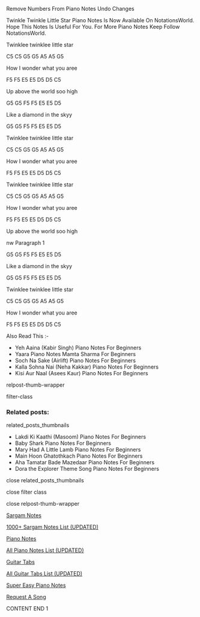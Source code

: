 
Remove Numbers From Piano Notes
Undo Changes

Twinkle Twinkle Little Star Piano Notes Is Now Available On NotationsWorld. Hope This Notes Is Useful For You. For More Piano Notes Keep Follow NotationsWorld.

Twinklee twinklee little star

C5 C5 G5 G5 A5 A5 G5

How I wonder what you aree

F5 F5 E5 E5 D5 D5 C5

Up above the world soo high

G5 G5 F5 F5 E5 E5 D5

Like a diamond in the skyy

G5 G5 F5 F5 E5 E5 D5

Twinklee twinklee little star

C5 C5 G5 G5 A5 A5 G5

How I wonder what you aree

F5 F5 E5 E5 D5 D5 C5

Twinklee twinklee little star

C5 C5 G5 G5 A5 A5 G5

How I wonder what you aree

F5 F5 E5 E5 D5 D5 C5

Up above the world soo high

nw Paragraph 1

G5 G5 F5 F5 E5 E5 D5

Like a diamond in the skyy

G5 G5 F5 F5 E5 E5 D5

Twinklee twinklee little star

C5 C5 G5 G5 A5 A5 G5

How I wonder what you aree

F5 F5 E5 E5 D5 D5 C5

Also Read This :-

* Yeh Aaina (Kabir Singh) Piano Notes For Beginners
* Yaara Piano Notes Mamta Sharma For Beginners
* Soch Na Sake (Airlift) Piano Notes For Beginners
* Kalla Sohna Nai (Neha Kakkar) Piano Notes For Beginners
* Kisi Aur Naal (Asees Kaur) Piano Notes For Beginners

relpost-thumb-wrapper

filter-class

### Related posts:

related_posts_thumbnails

* Lakdi Ki Kaathi (Masoom) Piano Notes For Beginners
* Baby Shark Piano Notes For Beginners
* Mary Had A Little Lamb Piano Notes For Beginners
* Main Hoon Ghatothkach Piano Notes For Beginners
* Aha Tamatar Bade Mazedaar Piano Notes For Beginners
* Dora the Explorer Theme Song Piano Notes For Beginners

close related_posts_thumbnails

close filter class

close relpost-thumb-wrapper

[Sargam Notes](https://www.notationsworld.com/sargam-notes.html)

[1000+ Sargam Notes List (UPDATED)](https://www.notationsworld.com/all-songs-list-sargam-notes.html)

[Piano Notes](https://www.notationsworld.com/piano-notes.html)

[All Piano Notes List (UPDATED)](https://www.notationsworld.com/all-songs-list-piano-notes.html)

[Guitar Tabs](https://www.notationsworld.com/guitar-tabs.html)

[All Guitar Tabs List (UPDATED)](https://www.notationsworld.com/all-songs-list-guitar-tabs.html)

[Super Easy Piano Notes](https://studywall.in/)

[Request A Song](https://www.notationsworld.com/request-a-song.html)

CONTENT END 1

